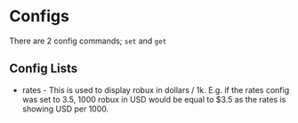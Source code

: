 # Configs

There are 2 config commands; `set` and `get`

## Config Lists
- rates - This is used to display robux in dollars / 1k. E.g. if the rates config was set to 3.5, 1000 robux in USD would be equal to $3.5 as the rates is showing USD per 1000.

